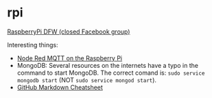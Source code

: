# rpi

[RaspberryPi DFW (closed Facebook group)](https://www.facebook.com/groups/RaspberryPiDFW/ "Some friend of mine")


Interesting things:

* [Node Red MQTT on the Raspberry Pi](https://www.youtube.com/watch?v=WxUTYzxIDns "Excellent introduction to Node-Red!")
* MongoDB: Several resources on the internets have a typo in the command to start MongoDB. The correct comand is: `sudo service mongodb start` (NOT `sudo service mongod start`).
* [GitHub Markdown Cheatsheet](https://github.com/adam-p/markdown-here/wiki/Markdown-Cheatsheet)
